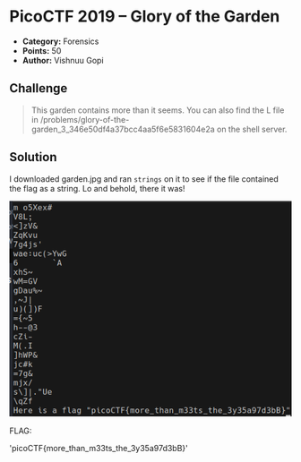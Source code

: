 # PicoCTF 2019 – Glory of the Garden

* **Category:** Forensics
* **Points:** 50
* **Author:** Vishnuu Gopi

## Challenge

> This garden contains more than it seems. You can also find the L file in /problems/glory-of-the-garden_3_346e50df4a37bcc4aa5f6e5831604e2a on the shell server.

## Solution

I downloaded garden.jpg and ran `strings` on it to see if the file contained the flag as a string. Lo and behold, there it was!

![Terminal Output](/Images/gardenTerminal.png)

FLAG:

'picoCTF{more_than_m33ts_the_3y35a97d3bB}'
